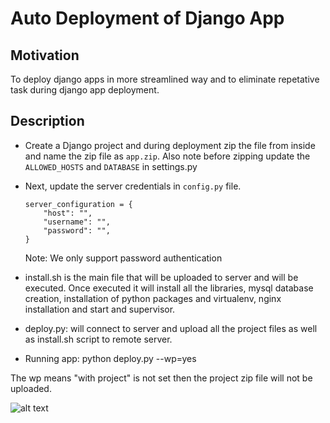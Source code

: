
# Auto Deployment of Django App

## Motivation
To deploy django apps in more streamlined way and to eliminate repetative task during django app deployment.

## Description
- Create a Django project and during deployment zip the file from inside and name the zip file as `app.zip`. Also note before zipping update the `ALLOWED_HOSTS` and `DATABASE` in settings.py
- Next, update the server credentials in `config.py` file.
    ```
    server_configuration = {
        "host": "",
        "username": "",
        "password": "",
    }
    ```

    
    Note: We only support password authentication

- install.sh is the main file that will be uploaded to server and will be executed. Once executed it will install all the libraries, mysql database creation, installation of python packages and virtualenv, nginx installation and start and supervisor.

- deploy.py: will connect to server and upload all the project files as well as install.sh script to remote server.

- Running app: python deploy.py --wp=yes
    
The wp means "with project" is not set then the project zip file will not be uploaded.

![alt text](https://github.com/[username]/[reponame]/blob/[branch]/image.jpg?raw=true)

